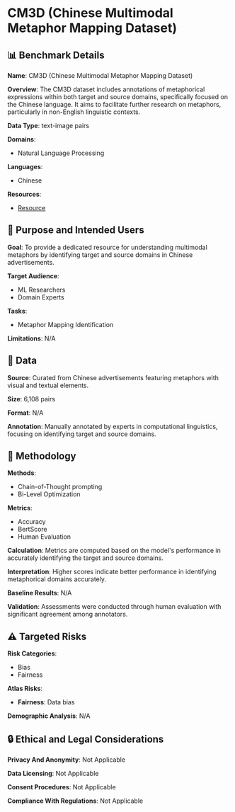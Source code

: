 # CM3D (Chinese Multimodal Metaphor Mapping Dataset)

## 📊 Benchmark Details

**Name**: CM3D (Chinese Multimodal Metaphor Mapping Dataset)

**Overview**: The CM3D dataset includes annotations of metaphorical expressions within both target and source domains, specifically focused on the Chinese language. It aims to facilitate further research on metaphors, particularly in non-English linguistic contexts.

**Data Type**: text-image pairs

**Domains**:
- Natural Language Processing

**Languages**:
- Chinese

**Resources**:
- [Resource](https://gitfront.io/r/GiveATry/nNCeJacwmNpG/CM3D/)

## 🎯 Purpose and Intended Users

**Goal**: To provide a dedicated resource for understanding multimodal metaphors by identifying target and source domains in Chinese advertisements.

**Target Audience**:
- ML Researchers
- Domain Experts

**Tasks**:
- Metaphor Mapping Identification

**Limitations**: N/A

## 💾 Data

**Source**: Curated from Chinese advertisements featuring metaphors with visual and textual elements.

**Size**: 6,108 pairs

**Format**: N/A

**Annotation**: Manually annotated by experts in computational linguistics, focusing on identifying target and source domains.

## 🔬 Methodology

**Methods**:
- Chain-of-Thought prompting
- Bi-Level Optimization

**Metrics**:
- Accuracy
- BertScore
- Human Evaluation

**Calculation**: Metrics are computed based on the model's performance in accurately identifying the target and source domains.

**Interpretation**: Higher scores indicate better performance in identifying metaphorical domains accurately.

**Baseline Results**: N/A

**Validation**: Assessments were conducted through human evaluation with significant agreement among annotators.

## ⚠️ Targeted Risks

**Risk Categories**:
- Bias
- Fairness

**Atlas Risks**:
- **Fairness**: Data bias

**Demographic Analysis**: N/A

## 🔒 Ethical and Legal Considerations

**Privacy And Anonymity**: Not Applicable

**Data Licensing**: Not Applicable

**Consent Procedures**: Not Applicable

**Compliance With Regulations**: Not Applicable
